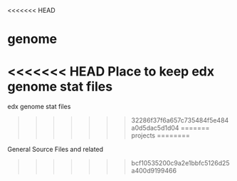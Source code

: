 <<<<<<< HEAD
# genome
<<<<<<< HEAD
Place to keep edx genome stat files
=======
edx genome stat files
>>>>>>> 32286f37f6a657c735484f5e484a0d5dac5d1d04
=======
projects
========

General Source Files and related
>>>>>>> bcf10535200c9a2e1bbfc5126d25a400d9199466
